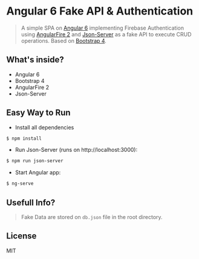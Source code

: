 # Angular 6 Fake API & Authentication
> A simple SPA on [Angular 6](https://angular.io/) implementing Firebase Authentication using [AngularFire 2](https://github.com/angular/angularfire2) and [Json-Server](https://github.com/typicode/json-server) as a fake API to execute CRUD operations. Based on [Bootstrap 4](http://http://getbootstrap.com/).

## What's inside?
* Angular 6
* Bootstrap 4
* AngularFire 2
* Json-Server


## Easy Way to Run
- Install all dependencies
```sh
$ npm install
```
- Run Json-Server (runs on http://localhost:3000): 
```sh
$ npm run json-server
```
- Start Angular app: 
```sh
$ ng-serve
```

## Usefull Info?
> Fake Data are stored on `db.json` file in the root directory.

## License
MIT
